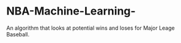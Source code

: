 # NBA-Machine-Learning-
An algorithm that looks at potential wins and loses for Major Leage Baseball.
